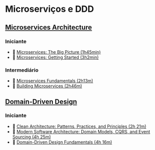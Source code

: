 # Microserviços e DDD
 
## [Microservices Architecture](https://app.pluralsight.com/paths/skills/microservices-architecture)

### Iniciante
- :black_square_button: [Microservices: The Big Picture (1h45min)](https://app.pluralsight.com/library/courses/spring-big-picture/table-of-contents)
- :black_square_button: [Microservices: Getting Started (3h2min)](https://app.pluralsight.com/library/courses/spring-big-picture/table-of-contents)

### Intermediário
- :black_square_button: [Microservices Fundamentals (2h13m)](https://app.pluralsight.com/library/courses/spring-big-picture/table-of-contents)
- :black_square_button: [Building Microservices (2h46m)](https://app.pluralsight.com/library/courses/spring-big-picture/table-of-contents)

## [Domain-Driven Design](https://app.pluralsight.com/paths/skills/domain-driven-design)

### Iniciante
- :black_square_button: [Clean Architecture: Patterns, Practices, and Principles (2h 21m)](https://app.pluralsight.com/library/courses/clean-architecture-patterns-practices-principles/table-of-contents)
- :black_square_button: [Modern Software Architecture: Domain Models, CQRS, and Event Sourcing (4h 25m)](https://app.pluralsight.com/library/courses/modern-software-architecture-domain-models-cqrs-event-sourcing/table-of-contents)
- :black_square_button: [Domain-Driven Design Fundamentals (4h 16m)](https://app.pluralsight.com/library/courses/domain-driven-design-fundamentals/table-of-contents)
